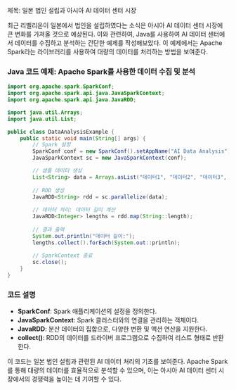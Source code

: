 제목: 일본 법인 설립과 아시아 AI 데이터 센터 시장

최근 리벨리온이 일본에서 법인을 설립하였다는 소식은 아시아 AI 데이터 센터 시장에 큰 변화를 가져올 것으로 예상된다. 이와 관련하여, Java를 사용하여 AI 데이터 센터에서 데이터를 수집하고 분석하는 간단한 예제를 작성해보았다. 이 예제에서는 Apache Spark라는 라이브러리를 사용하여 대량의 데이터를 처리하는 방법을 보여준다.

### Java 코드 예제: Apache Spark를 사용한 데이터 수집 및 분석

```java
import org.apache.spark.SparkConf;
import org.apache.spark.api.java.JavaSparkContext;
import org.apache.spark.api.java.JavaRDD;

import java.util.Arrays;
import java.util.List;

public class DataAnalysisExample {
    public static void main(String[] args) {
        // Spark 설정
        SparkConf conf = new SparkConf().setAppName("AI Data Analysis").setMaster("local");
        JavaSparkContext sc = new JavaSparkContext(conf);

        // 샘플 데이터 생성
        List<String> data = Arrays.asList("데이터1", "데이터2", "데이터3", "데이터4", "데이터5");
        
        // RDD 생성
        JavaRDD<String> rdd = sc.parallelize(data);
        
        // 데이터 처리: 데이터 길이 계산
        JavaRDD<Integer> lengths = rdd.map(String::length);
        
        // 결과 출력
        System.out.println("데이터 길이:");
        lengths.collect().forEach(System.out::println);
        
        // SparkContext 종료
        sc.close();
    }
}
```

### 코드 설명
- **SparkConf**: Spark 애플리케이션의 설정을 정의한다.
- **JavaSparkContext**: Spark 클러스터와의 연결을 관리하는 객체이다.
- **JavaRDD**: 분산 데이터의 집합으로, 다양한 변환 및 액션 연산을 지원한다.
- **collect()**: RDD의 데이터를 드라이버 프로그램으로 수집하여 리스트 형태로 반환한다.

이 코드는 일본 법인 설립과 관련된 AI 데이터 처리의 기초를 보여준다. Apache Spark를 통해 대량의 데이터를 효율적으로 분석할 수 있으며, 이는 아시아 AI 데이터 센터 시장에서의 경쟁력을 높이는 데 기여할 수 있다.